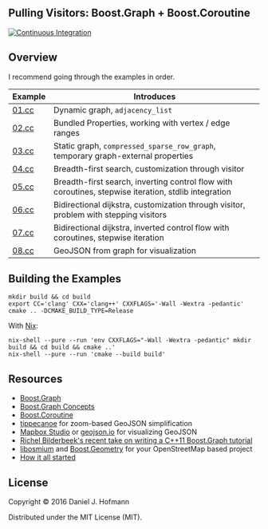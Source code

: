 ## Pulling Visitors: Boost.Graph + Boost.Coroutine

[![Continuous Integration](https://travis-ci.org/daniel-j-h/cppnow2016.svg?branch=master)](https://travis-ci.org/daniel-j-h/cppnow2016)


## Overview

I recommend going through the examples in order.

| Example        | Introduces                                                                                           |
| -------------- | ---------------------------------------------------------------------------------------------------- |
| [01.cc](01.cc) | Dynamic graph, `adjacency_list`                                                                      |
| [02.cc](02.cc) | Bundled Properties, working with vertex / edge ranges                                                |
| [03.cc](03.cc) | Static graph, `compressed_sparse_row_graph`, temporary graph-external properties                     |
| [04.cc](04.cc) | Breadth-first search, customization through visitor                                                  |
| [05.cc](05.cc) | Breadth-first search, inverting control flow with coroutines, stepwise iteration, stdlib integration |
| [06.cc](06.cc) | Bidirectional dijkstra, customization through visitor, problem with stepping visitors                |
| [07.cc](07.cc) | Bidirectional dijkstra, inverted control flow with coroutines, stepwise iteration                    |
| [08.cc](08.cc) | GeoJSON from graph for visualization                                                                 |


## Building the Examples


    mkdir build && cd build
    export CC='clang' CXX='clang++' CXXFLAGS='-Wall -Wextra -pedantic'
    cmake .. -DCMAKE_BUILD_TYPE=Release

With [Nix](https://nixos.org/nix/):

    nix-shell --pure --run 'env CXXFLAGS="-Wall -Wextra -pedantic" mkdir build && cd build && cmake ..'
    nix-shell --pure --run 'cmake --build build'


## Resources

- [Boost.Graph](http://www.boost.org/doc/libs/1_60_0/libs/graph/doc/table_of_contents.html)
- [Boost.Graph Concepts](http://www.boost.org/doc/libs/1_60_0/libs/graph/doc/graph_concepts.html)
- [Boost.Coroutine](http://www.boost.org/doc/libs/1_60_0/libs/coroutine/doc/html/index.html)
- [tippecanoe](https://github.com/mapbox/tippecanoe) for zoom-based GeoJSON simplification
- [Mapbox Studio](https://www.mapbox.com/studio) or [geojson.io](http://geojson.io) for visualizing GeoJSON
- [Richel Bilderbeek's recent take on writing a C++11 Boost.Graph tutorial](https://github.com/richelbilderbeek/BoostGraphTutorial)
- [libosmium](https://github.com/osmcode/libosmium) and [Boost.Geometry](http://www.boost.org/doc/libs/1_60_0/libs/geometry/doc/html/index.html) for your OpenStreetMap based project
- [How it all started](http://lists.boost.org/boost-users/2015/11/85302.php)


## License

Copyright © 2016 Daniel J. Hofmann

Distributed under the MIT License (MIT).
